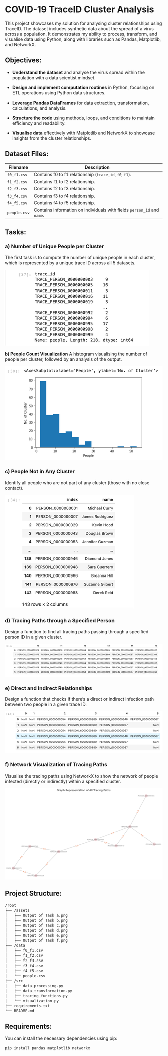 # COVID-19 TraceID Cluster Analysis

This project showcases my solution for analysing cluster relationships using TraceID. The dataset includes synthetic data about the spread of a virus across a population. It demonstrates my ability to process, transform, and visualise data using Python, along with libraries such as Pandas, Matplotlib, and NetworkX.

 
## Objectives:
- **Understand the dataset** and analyse the virus spread within the population with a data scientist mindset.

- **Design and implement computation routines** in Python, focusing on ETL operations using Python data structures.

- **Leverage Pandas DataFrames** for data extraction, transformation, calculations, and analysis.

- **Structure the code** using methods, loops, and conditions to maintain efficiency and readability.

- **Visualise data** effectively with Matplotlib and NetworkX to showcase insights from the cluster relationships.

 
## Dataset Files:

| **Filename**       | **Description**                                                         |
|--------------------|-------------------------------------------------------------------------|
| `f0_f1.csv`        | Contains f0 to f1 relationship (`trace_id`, `f0`, `f1`).                |
| `f1_f2.csv`        | Contains f1 to f2 relationship.                                         |
| `f2_f3.csv`        | Contains f2 to f3 relationship.                                         |
| `f3_f4.csv`        | Contains f3 to f4 relationship.                                         |
| `f4_f5.csv`        | Contains f4 to f5 relationship.                                         |
| `people.csv`       | Contains information on individuals with fields `person_id` and `name`. |

 
## Tasks:

### a) Number of Unique People per Cluster
The first task is to compute the number of unique people in each cluster, which is represented by a unique trace ID across all 5 datasets.

![Output of Task a](assets/Output%20of%20Task%20a.png)


**b) People Count Visualization**
A histogram visualising the number of people per cluster, followed by an analysis of the output.

![Output of Task b](assets/Output%20of%20Task%20b.png)


### c) People Not in Any Cluster
Identify all people who are not part of any cluster (those with no close contact).

![Output of Task c](assets/Output%20of%20Task%20c.png)


### d) Tracing Paths through a Specified Person
Design a function to find all tracing paths passing through a specified person ID in a given cluster.

![Output of Task d](assets/Output%20of%20Task%20d.png)


### e) Direct and Indirect Relationships
Design a function that checks if there’s a direct or indirect infection path between two people in a given trace ID.

![Output of Task e](assets/Output%20of%20Task%20e.png)


### f) Network Visualization of Tracing Paths
Visualise the tracing paths using NetworkX to show the network of people infected (directly or indirectly) within a specified cluster.

![Output of Task f](assets/Output%20of%20Task%20f.png)


 
## Project Structure:
```
/root
├── /assets
│   ├── Output of Task a.png
│   ├── Output of Task b.png
│   ├── Output of Task c.png
│   ├── Output of Task d.png
│   ├── Output of Task e.png
│   ├── Output of Task f.png
├── /data
│   ├── f0_f1.csv
│   ├── f1_f2.csv
│   ├── f2_f3.csv
│   ├── f3_f4.csv
│   ├── f4_f5.csv
│   └── people.csv
├── /src
│   ├── data_processing.py
│   ├── data_transformation.py
│   ├── tracing_functions.py
│   └── visualization.py
├── requirements.txt
└── README.md
```

   
## Requirements:
You can install the necessary dependencies using pip:
```bash
pip install pandas matplotlib networkx
```

 

